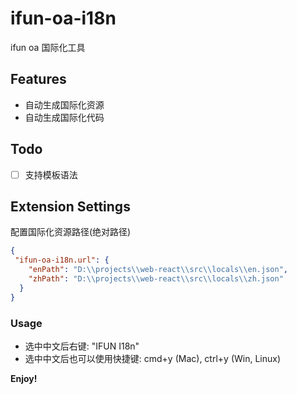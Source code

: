 # ifun-oa-i18n 

ifun oa 国际化工具

## Features

* 自动生成国际化资源
* 自动生成国际化代码

## Todo

- [ ] 支持模板语法

## Extension Settings

配置国际化资源路径(绝对路径)

```json
{
 "ifun-oa-i18n.url": {
    "enPath": "D:\\projects\\web-react\\src\\locals\\en.json",
    "zhPath": "D:\\projects\\web-react\\src\\locals\\zh.json"
  }
}
```

### Usage

* 选中中文后右键: "IFUN I18n"
* 选中中文后也可以使用快捷键: cmd+y (Mac), ctrl+y (Win, Linux)



**Enjoy!**
